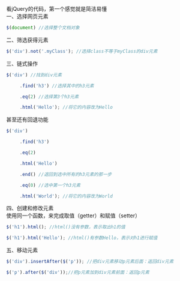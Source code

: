 看jQuery的代码，第一个感觉就是简洁易懂<br>
一、选择网页元素

```js
$(document) //选择整个文档对象
```

二、筛选获得元素
```js
$('div').not('.myClass'); //选择class不等于myClass的div元素
```

三、链式操作
```js
$('div') //找到div元素

　　　.find('h3') //选择其中的h3元素

　　　.eq(2) //选择第3个h3元素

　　　.html('Hello'); //将它的内容改为Hello
```
甚至还有回退功能
```js
$('div')

　　　.find('h3')

　　　.eq(2)

　　　.html('Hello')

　　　.end() //退回到选中所有的h3元素的那一步

　　　.eq(0) //选中第一个h3元素

　　　.html('World'); //将它的内容改为World
```

四、创建和修改元素<br>
使用同一个函数，来完成取值（getter）和赋值（setter）
```js
$('h1').html(); //html()没有参数，表示取出h1的值

$('h1').html('Hello'); //html()有参数Hello，表示对h1进行赋值
```

五、移动元素
```js
$('div').insertAfter($('p')); //把div元素移动p元素后面：返回div元素

$('p').after($('div'));//把p元素加到div元素前面：返回p元素
```